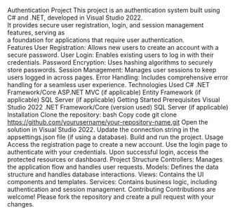 Authentication Project
This project is an authentication system built using C# and .NET, developed in Visual Studio 2022. 
<br>
It provides secure user registration, login, and session management features, serving as
<br>
a foundation for applications that require user authentication.
<br>
Features
User Registration: Allows new users to create an account with a secure password.
User Login: Enables existing users to log in with their credentials.
Password Encryption: Uses hashing algorithms to securely store passwords.
Session Management: Manages user sessions to keep users logged in across pages.
Error Handling: Includes comprehensive error handling for a seamless user experience.
Technologies Used
C#
.NET Framework/Core
ASP.NET MVC (if applicable)
Entity Framework (if applicable)
SQL Server (if applicable)
Getting Started
Prerequisites
Visual Studio 2022
.NET Framework/Core (version used)
SQL Server (if applicable)
<br>
Installation
Clone the repository:
bash
Copy code
git clone https://github.com/yourusername/your-repository-name.git
Open the solution in Visual Studio 2022.
Update the connection string in the appsettings.json file (if using a database).
Build and run the project.
Usage
Access the registration page to create a new account.
Use the login page to authenticate with your credentials.
Upon successful login, access the protected resources or dashboard.
Project Structure
Controllers: Manages the application flow and handles user requests.
Models: Defines the data structure and handles database interactions.
Views: Contains the UI components and templates.
Services: Contains business logic, including authentication and session management.
Contributing
Contributions are welcome! Please fork the repository and create a pull request with your changes.
